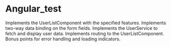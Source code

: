 # Angular_test
 Implements the UserListComponent with the specified features.
Implements two-way data binding on the form fields.
Implements the UserService to fetch and display user data.
Implements routing to the UserListComponent.
Bonus points for error handling and loading indicators.

